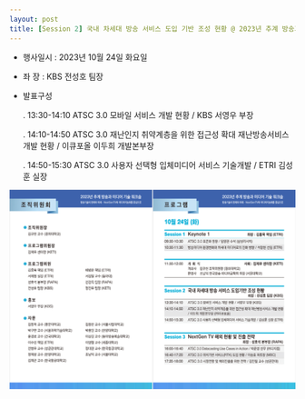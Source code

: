 ```yaml
---
layout: post
title: [Session 2] 국내 차세대 방송 서비스 도입 기반 조성 현황 @ 2023년 추계 방송과 미디어 기술 워크숍
---
```


- 행사일시 : 2023년 10월 24일 화요일

- 좌   장 : KBS 전성호 팀장

- 발표구성
  
   . 13:30-14:10  ATSC 3.0 모바일 서비스 개발 현황 / KBS 서영우 부장   

   . 14:10-14:50  ATSC 3.0 재난인지 취약계층을 위한 접근성 확대 재난방송서비스 개발 현황 / 이큐포올 이두희 개발본부장   

   . 14:50-15:30  ATSC 3.0 사용자 선택형 입체미디어 서비스 기술개발 / ETRI 김성훈 실장
   
![그림](/images/KIBME_2023_Fall_Workshop.png)
